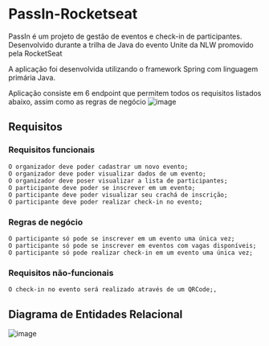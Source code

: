 # PassIn-Rocketseat

PassIn é um projeto de gestão de eventos e check-in de participantes. 
Desenvolvido durante a trilha de Java do evento Unite da NLW promovido pela RocketSeat

A aplicação foi desenvolvida utilizando o framework Spring com linguagem primária Java.

Aplicação consiste em 6 endpoint que permitem todos os requisitos listados abaixo, assim como as regras de negócio
![image](https://github.com/LeitGCastro/PassIn/assets/105824200/b30f04fb-ff93-41b1-9512-cb5d12cc2bce)

## Requisitos
### Requisitos funcionais

    O organizador deve poder cadastrar um novo evento;
    O organizador deve poder visualizar dados de um evento;
    O organizador deve poser visualizar a lista de participantes;
    O participante deve poder se inscrever em um evento;
    O participante deve poder visualizar seu crachá de inscrição;
    O participante deve poder realizar check-in no evento;

### Regras de negócio

    O participante só pode se inscrever em um evento uma única vez;
    O participante só pode se inscrever em eventos com vagas disponíveis;
    O participante só pode realizar check-in em um evento uma única vez;

### Requisitos não-funcionais

    O check-in no evento será realizado através de um QRCode;,

## Diagrama de Entidades Relacional
![image](https://github.com/LeitGCastro/PassIn/assets/105824200/ecd990c3-48bb-4645-96df-c4bac3d24fa8)


